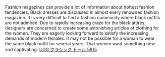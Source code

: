 Fashion magazines can provide a lot of information about hottest fashion tendencies. Black dresses are discussed in almost every renowned fashion magazine. It is very difficult to find a fashion community where black outfits are not admired. Due to rapidly increasing craze for the black attires, designers are concerned to create some astonishing articles of clothing      for the women. They are eagerly looking forward to satisfy the increasing demands of modern females. It may not be possible for a woman to wear the same black outfit for several years. That women want something new and captivating.
 <a href="http://www.quantifyingoutsourcingbenefits.com/uggaustraliasales.asp?cheap=products-c10.html" title="UGG クラシック トール 5815">UGG クラシック トール 5815</a>
